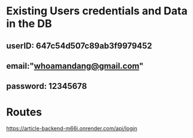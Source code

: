 # Existing Users credentials and Data in the DB

userID: 647c54d507c89ab3f9979452
--
email:"whoamandang@gmail.com"
--
password: 12345678
--

# Routes
https://article-backend-m66i.onrender.com/api/login  <br>
